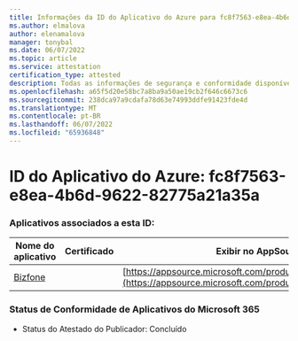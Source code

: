 ```yaml
---
title: Informações da ID do Aplicativo do Azure para fc8f7563-e8ea-4b6d-9622-82775a21a35a
ms.author: elmalova
author: elenamalova
manager: tonybal
ms.date: 06/07/2022
ms.topic: article
ms.service: attestation
certification_type: attested
description: Todas as informações de segurança e conformidade disponíveis para fc8f7563-e8ea-4b6d-9622-82775a21a35a.
ms.openlocfilehash: a65f5d20e58bc7a8ba9a50ae19cb2f646c6673c6
ms.sourcegitcommit: 238dca97a9cdafa78d63e74993ddfe91423fde4d
ms.translationtype: MT
ms.contentlocale: pt-BR
ms.lasthandoff: 06/07/2022
ms.locfileid: "65936848"
---
```

# <a name="azure-app-id-fc8f7563-e8ea-4b6d-9622-82775a21a35a"></a>ID do Aplicativo do Azure: fc8f7563-e8ea-4b6d-9622-82775a21a35a


### <a name="apps-associated-with-this-id"></a>Aplicativos associados a esta ID:
| **Nome do aplicativo** | **Certificado** | **Exibir no AppSource** |
|--------------|---------------|-----------------------|
| [Bizfone](../forward/WA200000874.md) |  | [https://appsource.microsoft.com/product/office/WA200000874](https://appsource.microsoft.com/product/office/WA200000874) |

### <a name="microsoft-365-app-compliance-status"></a>Status de Conformidade de Aplicativos do Microsoft 365
- Status do Atestado do Publicador: Concluído
